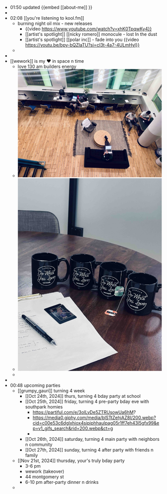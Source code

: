 - 01:50 updated {{embed [[about-me]] }}
-
- 02:08 [[you're listening to kool.fm]]
	- burning night oil mix - new releases
		- {{video https://www.youtube.com/watch?v=xhK0TpqwKy4}}
		- [[artist's spotlight]] [[nicky romero]] monocule - lost In the dust
		- [[artist's spotlight]] [[polar inc]] - fade into you {{video https://youtu.be/bpy-bQZIaTU?si=cI3t-4a7-4ULmHyl}}
	-
-
- [[wework]] is my ❤️ in space n time
	- love 130 am builders energy
	- ![IMG_9608.jpg](../assets/IMG_9608_1729413298506_0.jpg)
	- ![IMG_9601.jpg](../assets/IMG_9601_1729413377481_0.jpg)
	-
-
- 00:48 upcoming parties
	- [[grumpy_gauri]] turning 4 week
		- [[Oct 24th, 2024]] thurs, turning 4 bday party at school
		- [[Oct 25th, 2024]] friday, turning 4 pre-party bday eve with southpark homies
			- https://partiful.com/e/3olLvDe5ZTRUsowUa6hM?
			- https://media0.giphy.com/media/blSTtZehjAZ8I/200.webp?cid=c00e53c6dglxhiox4sipiphhaulpag05r1ff7eh43l5gfx99&ep=v1_gifs_search&rid=200.webp&ct=g
			-
		- [[Oct 26th, 2024]] saturday, turning 4 main party with neighbors n community
		- [[Oct 27th, 2024]] sunday, turning 4 after party with friends n family
	- [[Nov 21st, 2024]] thursday, your's truly bday party
		- 3-6 pm
		- wework (takeover)
		- 44 montgomery st
		- 6-10 pm after-party dinner n drinks
	-